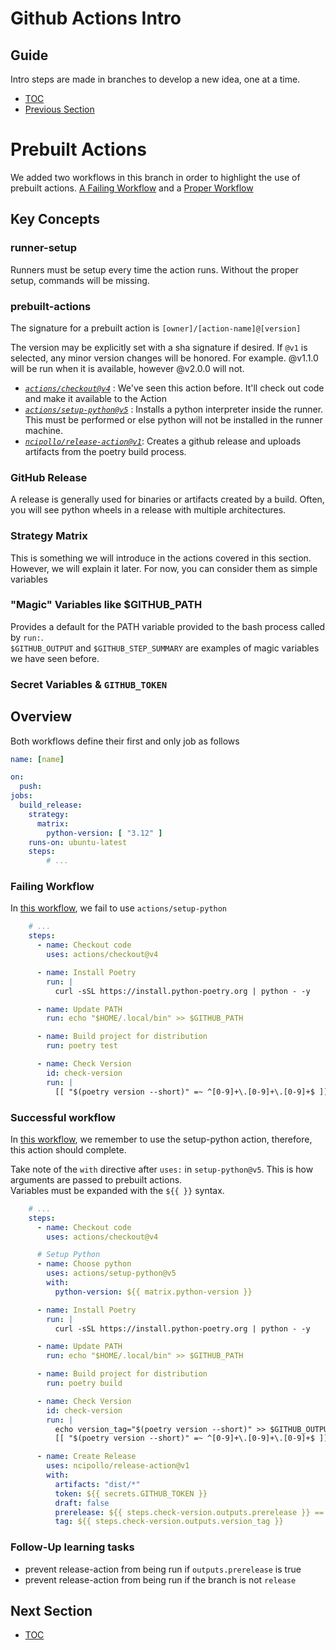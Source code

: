 # Github Actions Intro

## Guide  
Intro steps are made in branches to develop a new idea, one at a time.

- [TOC](https://github.com/BlueBastion/DEV-github-actions-example/tree/main)
- [Previous Section](https://github.com/BlueBastion/DEV-github-actions-example/tree/02-running-a-script)
<!-- - [Next Section]() -->

# Prebuilt Actions

We added two workflows in this branch in order to highlight the use of prebuilt actions. 
[A Failing Workflow](https://github.com/BlueBastion/DEV-github-actions-example/blob/03-prebuilt-actions/.github/workflows/i-fail.yml) 
and a [Proper Workflow](https://github.com/BlueBastion/DEV-github-actions-example/blob/03-prebuilt-actions/.github/workflows/set-up-python.yml)

## Key Concepts

### runner-setup
Runners must be setup every time the action runs. Without the proper setup, commands will be missing.

### prebuilt-actions
The signature for a prebuilt action is `[owner]/[action-name]@[version]`  

The version may be explicitly set with a sha signature if desired. If `@v1` is selected, 
any minor version changes will be honored.  For example. @v1.1.0 will be run when it is available, 
however @v2.0.0 will not.

- [*`actions/checkout@v4`*](https://github.com/marketplace/actions/checkout) : 
    We've seen this action before. It'll check out code and make it available to the Action
- [*`actions/setup-python@v5`*](https://github.com/marketplace/actions/setup-python) : 
    Installs a python interpreter inside the runner. 
    This must be performed or else python will not be installed in the runner machine.
- [*`ncipollo/release-action@v1`*](https://github.com/marketplace/actions/create-release): 
    Creates a github release and uploads artifacts from the poetry build process.

### GitHub Release
A release is generally used for binaries or artifacts created by a build. 
Often, you will see python wheels in a release with multiple architectures.

### Strategy Matrix
This is something we will introduce in the actions covered in this section.  
However, we will explain it later. For now, you can consider them as simple variables

### "Magic" Variables like $GITHUB_PATH
Provides a default for the PATH variable provided to the bash process called by `run:`.  
`$GITHUB_OUTPUT` and `$GITHUB_STEP_SUMMARY` are examples of magic variables we have seen before.

### Secret Variables & `GITHUB_TOKEN`

## Overview
Both workflows define their first and only job as follows
```yaml
name: [name]

on:
  push:
jobs:
  build_release:
    strategy:
      matrix:
        python-version: [ "3.12" ]
    runs-on: ubuntu-latest
    steps:
        # ...
```

### Failing Workflow
In [this workflow](https://github.com/BlueBastion/DEV-github-actions-example/blob/03-prebuilt-actions/.github/workflows/i-fail.yml), we fail to use `actions/setup-python`
```yaml
    # ...
    steps:
      - name: Checkout code
        uses: actions/checkout@v4

      - name: Install Poetry
        run: |
          curl -sSL https://install.python-poetry.org | python - -y

      - name: Update PATH
        run: echo "$HOME/.local/bin" >> $GITHUB_PATH

      - name: Build project for distribution
        run: poetry test

      - name: Check Version
        id: check-version
        run: |
          [[ "$(poetry version --short)" =~ ^[0-9]+\.[0-9]+\.[0-9]+$ ]] || echo prerelease=true >> $GITHUB_OUTPUT
```

### Successful workflow
In [this workflow](https://github.com/BlueBastion/DEV-github-actions-example/blob/03-prebuilt-actions/.github/workflows/set-up-python.yml), 
we remember to use the setup-python action, therefore, this action should complete.  

Take note of the `with` directive after `uses:` in `setup-python@v5`.  This is how arguments are passed to prebuilt actions.  
Variables must be expanded with the `${{ }}` syntax.

```yaml
    # ...
    steps:
      - name: Checkout code
        uses: actions/checkout@v4

      # Setup Python
      - name: Choose python
        uses: actions/setup-python@v5
        with:
          python-version: ${{ matrix.python-version }}

      - name: Install Poetry
        run: |
          curl -sSL https://install.python-poetry.org | python - -y

      - name: Update PATH
        run: echo "$HOME/.local/bin" >> $GITHUB_PATH

      - name: Build project for distribution
        run: poetry build

      - name: Check Version
        id: check-version
        run: |
          echo version_tag="$(poetry version --short)" >> $GITHUB_OUTPUT
          [[ "$(poetry version --short)" =~ ^[0-9]+\.[0-9]+\.[0-9]+$ ]] || echo prerelease=true >> $GITHUB_OUTPUT

      - name: Create Release
        uses: ncipollo/release-action@v1
        with:
          artifacts: "dist/*"
          token: ${{ secrets.GITHUB_TOKEN }}
          draft: false
          prerelease: ${{ steps.check-version.outputs.prerelease }} == 'true'
          tag: ${{ steps.check-version.outputs.version_tag }}
```

### Follow-Up learning tasks
- prevent release-action from being run if `outputs.prerelease` is true
- prevent release-action from being run if the branch is not `release`

## Next Section
- [TOC](https://github.com/BlueBastion/DEV-github-actions-example/tree/main)

